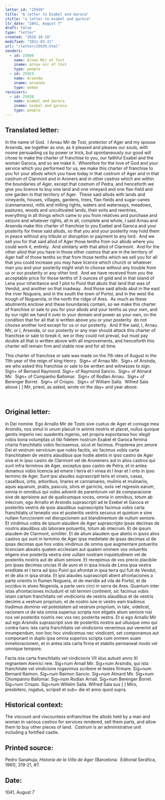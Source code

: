 ```yaml
---
letter_id: "25939"
title: "A letter to Exabel and Garoca"
ititle: "a letter to exabel and garoca"
ltr_date: "1041, August 7"
draft: false
type: "letter"
created: "2016-10-18"
modified: "2021-03-31"
url: "/letter/25939.html"
senders:
  - id: 25666
    name: Arnau Mir of Tost
    iname: arnau mir of tost
    type: people
  - id: 25924
    name: Arsenda
    iname: arsenda
    type: woman
receivers:
  - id: 25938
    name: Exabel and Garoca
    iname: exabel and garoca
    type: people
---
```

<h2> Translated letter:</h2><p>In the name of God.&nbsp; I Arnau Mir de Tost, protector of Ager and my spouse Arsenda, we together as one, as it pleased and pleases our souls, with noone persuading us by power or trick, but spontaneously our good will chose to make the charter of franchise to you, our faithful Exabel and the woman Garoca, and so we make it.&nbsp; Wherefore for the love of God and your service which you performed for us, we make this charter of franchise to you for your allods which you have today in that <i>castrum</i> of Ager and in that <i>castrum</i> of Clarmont and in Aroners and in other <i>castros</i> which are within the boundaries of Ager, except that <i>castrum </i>of Pedra, and henceforth we give you licence to buy one land and one vineyard and one flax-field and one garden in that territory of Ager.&nbsp; These said allods with lands and vineyards, houses, villages, gardens, trees, flax-fields and sugar-canes (cannamares), mills and milling rights, waters and waterways, meadows, pastures, woods and uncultivated lands, their exits and reentries, everything in all things which came to you from relatives and purchase and seizure and whatever rights, all in all, complete and whole, I said Arnau and Arsenda make this charter of franchise to you Exebel and Garoca and your posterity for these said allods, so that you and your posterity may hold them in peace without any tribute or disruption or payment to any lord.&nbsp; And we sell you for that said allod of Ager those tenths from our allods where you could work it, entirely.&nbsp; And similarly with that allod of Clarmont.&nbsp; And for the other allod that you have in those other <i>castros</i> that are in the territory of Ager half of those tenths so that from those tenths which we sell you for all that you could increase you may have licence which church or whatever man you and your posterity might wish to choose without any trouble from us or our posterity or any other lord.&nbsp; And we have received from you the acceptable price for those tenths of 3 ounces of gold and in that island of Lena your inheritance and 1 plot to Puiol that abuts that land that was of Vendut, and another on that roadway.&nbsp; And those said allods abut in the east the river Noguera, and in the south the town of Portol, and in the west the trough of Noguerola, in the north the ridge of Ares.&nbsp; As much as these abutments enclose and these boundaries contain, so we make this charter of franchise or sale to you for your allods and your tenths as your own, and by our right we hand it over to your domain and power as your own, on the condition that for all that is written above you or your posterity &nbsp;do not choose another lord except for us or our posterity.&nbsp; And if the said, I, Arnau Mir, or I, Arsenda, or our posterity or any man should attack this charter of franchise or sale to break it, we or they could not prevail, but must pay double all that is written above with all improvements, and henceforth this charter will remain firm and stable now and for all time.</p><p>This charter of franchise or sale was made on the 7th ides of August in the 11th year of the reign of king Henry.&nbsp; Sign+ of Arnau Mir.&nbsp; Sign+ of Arsinda, we who asked this franchise or sale to be written and witnesses to sign.&nbsp; Sign+ of Bernard Raymond. Sign+ of Raymond Sancio.&nbsp; Sign+ of Atinard Mir.&nbsp; Sign+ of Companho Ballomar.&nbsp; Sign+ of Rodlan Arnau.&nbsp; Sign+ of Berenger Borrel.&nbsp; Sign+ of Crispio.&nbsp; Sign+ of William Salla.&nbsp; Wifred Sala above [ ] Mir, priest, as asked, wrote on the day+ and year above.</p><p>&nbsp;</p><h2 class="mt-4"> Original letter:</h2><p>In Dei nomine. Ego Arnallo Mir de Tosto sive custus de Ager et coniuge mea Arsindis, nos simul in unum placuit in animis nostris et placet, nullus quoque gentis imperio nec suadentis ingenio, set propria expontanea hoc elegit nobis bona volumptas ut tibi fidelem nostrum Exabel et Garoca femina charta franchitatis vobis fecissemus, sicut et facimus. Propterea pro amore Dei et vestrum servicium que nobis facitis, sic faci­mus vobis carta franchitatem de vestris alaudibus que hodie abetis in ipso castro de Ager sive et in ipso castro de Clarmont vel de Aroneners aut in alios castros qui sunt infra terminos de Ager, exceptus ipso castro de Petra, et in antea donamus vobis licencia ad emere I terra et I vinea et I linar et I orto in ipso termino de Ager. Sunt ipsi alaudes suprascripti teris et vineis, casas, casalibus, ortis, arboribus, linares et cannamares, mulinis et mulinariis, aquis aquarum, pratis, pascuis, silvis et garriciis, exiis vel regresiis earum, omnia in omnibus qui vobis advenit de parentorum vel de comparacione sive de aprisione aut de qualicumque voces, omnia in omnibus, totum ab intecrum, ego Arnallo et Arsindis supras­cripti ad te Exebel et Garoca et posteritis vestris de ipsis alaudibus suprascriptis facimus vobis carta franchitatis ut teneatis vos et posteritis ves­tris securus et quietum e sine nullam funccionem vel disrupcionem aut blandimentum de nullum seniore. Et vindimus vobis de ipsum alaudem de Ager suprascripto ipsas decimas de nostris alaudibus ubi laborare potueritis, totum ab intecrum. Et de ipsum alaudem de Clarmont, similiter. Et de alium alaudem que abetis in ipsos alios castros qui sunt in terminio de Ager ipsa medietate de ipsas decimas ut de ipsas decimas que hos vobis vindimus de omnia que augmentare potueritis licenciam abeatis qualem ecclesiam aut qualem ominem vos volueritis eligere sive posterita vestra sine uullam nostram inquietudinem vel de posteritis nostris aut de alium seniore. Et recepimus de vos precio placibile pro ipsas decimas uncias III de auro et in ipsa insula de Lena ipsa vestra ereditate et I te­rra ad ipso Puiol qui afrontat in ipsa terra qui fuit de Vendut, et de alia in ipsa strata. Et ipsi alaudes suprascripti abent afrontaciones a parte orientis in flumen Noguera, et de meridie ad vila de Portol, et de occiduo in alveo Nogerola, a parte vero circi in serra de Ares. Quantum inter istas afrontaciones includunt et isti termini continent, sic facimus vobis istam cartam franchitatis vel vindicionis de vestris alaudibus et de vestris decimis a vestrum proprium, et de nostro iure in vestro eam tradimus tradimus dominio vel potestatem ad vestrum proprium, in tale, videlicet, racionem ut de ista omnia superius scripta non eligatis alium seniore nisi nos vel posteritis nostris nec vos nec posterita vestra. Et si ego Ar­nallo Mir aut ego Arsindis suprascripti sive de posteritis nostris aut ullusque omo qui contra hanc ista carta franchitatis vel vindicionis venerimus aut venerint ad inrumpendum, non hoc hoc vindicemus nec vindicent, set componamus aut componant in duplo ipsa omnia superios scripta cum onmem suam inmelioracionem, et in antea ista carta firma et stabilis permaneat modo vel omnique tempore.</p><p>Facta ista carta franchitatis vel vindicionis VII idus autusti anno XI regnantem Aienrici reie. Sig+num Arnall Mir. Sig+num Arsindis, qui ista franchitate vel vindicione rogavimus scribere et testes firmare. Sig+num Bernard Raimon. Sig+num Raimon Sancio. Sig+num Atinard Mir. Sig+num Chompanno Ballomar. Sig+num Rodlan Arnall. Sig+num Berenger Borrel. Sig+num Crispio. Sig+num Willelm Salla. Wifred Sala sus [ ] Miro, presbitero, rogatus, scripsit et sub+ die et anno quod supra.</p><h2 class="mt-4"> Historical context:</h2><p>The viscount and viscountess enfranchise the allods held by a man and woman in various <i>castros </i>for services rendered, sell them parts, and allow them to buy other pieces of land.&nbsp; <i>Castrum</i> is an administrative unit including a fortified castle.&nbsp; &nbsp;</p><h2 class="mt-4"> Printed source:</h2><p>Pedro Sanahuja, <i>Historia de la Villa de Ager</i> (Barcelona:&nbsp; Editorial Seráfica, 1961), 319-21, #7.</p><h2 class="mt-4"> Date:</h2>1041, August 7